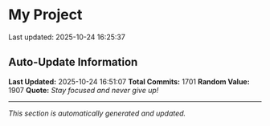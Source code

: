 # My Project


Last updated: 2025-10-24 16:25:37












































































































































































































































































































































































































































































































































































































































































































































































































































































































































































































































































































































































































































































































































































































































































































































































































































































































































































































































































































































































































































































































































































## Auto-Update Information

**Last Updated:** 2025-10-24 16:51:07
**Total Commits:** 1701
**Random Value:** 1907
**Quote:** _Stay focused and never give up!_

---
_This section is automatically generated and updated._